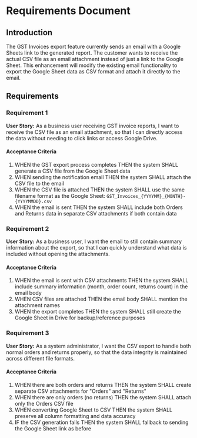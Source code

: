 # Requirements Document

## Introduction

The GST Invoices export feature currently sends an email with a Google Sheets link to the generated report. The customer wants to receive the actual CSV file as an email attachment instead of just a link to the Google Sheet. This enhancement will modify the existing email functionality to export the Google Sheet data as CSV format and attach it directly to the email.

## Requirements

### Requirement 1

**User Story:** As a business user receiving GST invoice reports, I want to receive the CSV file as an email attachment, so that I can directly access the data without needing to click links or access Google Drive.

#### Acceptance Criteria

1. WHEN the GST export process completes THEN the system SHALL generate a CSV file from the Google Sheet data
2. WHEN sending the notification email THEN the system SHALL attach the CSV file to the email
3. WHEN the CSV file is attached THEN the system SHALL use the same filename format as the Google Sheet: `GST_Invoices_{YYYYMM}_{MONTH}-{YYYYMMDD}.csv`
4. WHEN the email is sent THEN the system SHALL include both Orders and Returns data in separate CSV attachments if both contain data

### Requirement 2

**User Story:** As a business user, I want the email to still contain summary information about the export, so that I can quickly understand what data is included without opening the attachments.

#### Acceptance Criteria

1. WHEN the email is sent with CSV attachments THEN the system SHALL include summary information (month, order count, returns count) in the email body
2. WHEN CSV files are attached THEN the email body SHALL mention the attachment names
3. WHEN the export completes THEN the system SHALL still create the Google Sheet in Drive for backup/reference purposes

### Requirement 3

**User Story:** As a system administrator, I want the CSV export to handle both normal orders and returns properly, so that the data integrity is maintained across different file formats.

#### Acceptance Criteria

1. WHEN there are both orders and returns THEN the system SHALL create separate CSV attachments for "Orders" and "Returns"
2. WHEN there are only orders (no returns) THEN the system SHALL attach only the Orders CSV file
3. WHEN converting Google Sheet to CSV THEN the system SHALL preserve all column formatting and data accuracy
4. IF the CSV generation fails THEN the system SHALL fallback to sending the Google Sheet link as before